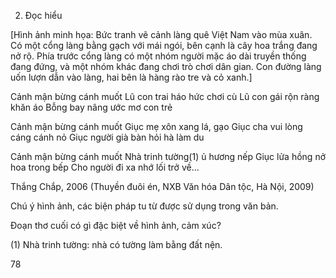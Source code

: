 2. Đọc hiểu

[Hình ảnh minh họa: Bức tranh vẽ cảnh làng quê Việt Nam vào mùa xuân. Có một cổng làng bằng gạch với mái ngói, bên cạnh là cây hoa trắng đang nở rộ. Phía trước cổng làng có một nhóm người mặc áo dài truyền thống đang đứng, và một nhóm khác đang chơi trò chơi dân gian. Con đường làng uốn lượn dẫn vào làng, hai bên là hàng rào tre và cỏ xanh.]

Cảnh mận bừng cánh muốt
Lũ con trai háo hức chơi cù
Lũ con gái rộn ràng khăn áo
Bỗng bay nâng ước mơ con trẻ

Cảnh mận bừng cánh muốt
Giục mẹ xôn xang lá, gạo
Giục cha vui lòng cáng cánh nỏ
Giục người già bàn hỏi hà làm du

Cảnh mận bừng cánh muốt
Nhà trinh tường(1) ủ hương nếp
Giục lửa hồng nở hoa trong bếp
Cho người đi xa nhớ lối trở về...

Thắng Chắp, 2006
(Thuyền đuôi én, NXB Văn hóa Dân tộc, Hà Nội, 2009)

Chú ý hình ảnh, các biện pháp tu từ được sử dụng trong văn bản.

Đoạn thơ cuối có gì đặc biệt về hình ảnh, cảm xúc?

(1) Nhà trinh tường: nhà có tường làm bằng đất nện.

78